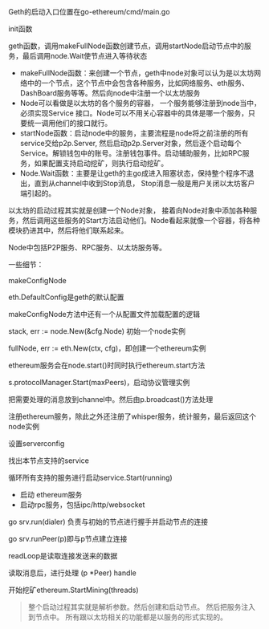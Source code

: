 Geth的启动入口位置在go-ethereum/cmd/main.go

init函数

geth函数，调用makeFullNode函数创建节点，调用startNode启动节点中的服务，最后调用node.Wait使节点进入等待状态

* makeFullNode函数：来创建一个节点，geth中node对象可以认为是以太坊网络中的一个节点，这个节点中会包含各种服务，比如网络服务、eth服务、DashBoard服务等等。然后向node中注册一个以太坊服务
* Node可以看做是以太坊的各个服务的容器， 一个服务能够注册到node当中，必须实现Service 接口。Node可以不用关心容器中的具体是哪一个服务，只要统一调用他们的接口就行。
* startNode函数：启动node中的服务，主要流程是node将之前注册的所有service交给p2p.Server, 然后启动p2p.Server对象，然后逐个启动每个Service。解锁钱包中的账号。注册钱包事件。启动辅助服务，比如RPC服务，如果配置支持启动挖矿，则执行启动挖矿。
* Node.Wait函数：主要是让geth的主go成进入阻塞状态，保持整个程序不退出，直到从channel中收到Stop消息， Stop消息一般是用户关闭以太坊客户端引起的。

以太坊的启动过程其实就是创建一个Node对象， 接着向Node对象中添加各种服务，然后调用这些服务的Start方法启动他们。Node看起来就像一个容器，将各种模块扔进其中，然后将他们联系起来。

Node中包括P2P服务、RPC服务、以太坊服务等。

一些细节：

makeConfigNode

eth.DefaultConfig是geth的默认配置

makeConfigNode方法中还有一个从配置文件加载配置的逻辑

stack, err := node.New\(&cfg.Node\) 初始一个node实例

fullNode, err := eth.New\(ctx, cfg\)，即创建一个ethereum实例

ethereum服务会在node.start\(\)时同时执行ethereum.start方法

s.protocolManager.Start\(maxPeers\)，启动协议管理实例

把需要处理的消息放到channel中。然后由p.broadcast\(\)方法处理

注册ethereum服务，除此之外还注册了whisper服务，统计服务，最后返回这个node实例

设置serverconfig

找出本节点支持的service

循环所有支持的服务进行启动service.Start\(running\)

* 启动 ethereum服务
* 启动rpc服务，包括ipc/http/websocket

go srv.run\(dialer\) 负责与初始的节点进行握手并启动节点的连接

go srv.runPeer\(p\)即与p节点建立连接

readLoop是读取连接发送来的数据

读取消息后，进行处理 \(p \*Peer\) handle

开始挖矿ethereum.StartMining\(threads\)

> 整个启动过程其实就是解析参数。然后创建和启动节点。 然后把服务注入到节点中。 所有跟以太坊相关的功能都是以服务的形式实现的。



